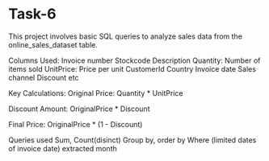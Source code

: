 # Task-6
This project involves basic SQL queries to analyze sales data from the online_sales_dataset table.

Columns Used:
Invoice number
Stockcode
Description
Quantity: Number of items sold
UnitPrice: Price per unit
CustomerId
Country
Invoice date
Sales channel
Discount
etc

Key Calculations:
Original Price: Quantity * UnitPrice

Discount Amount: OriginalPrice * Discount

Final Price: OriginalPrice * (1 - Discount)

Queries used
Sum, Count(disinct)
Group by, order by
Where (limited dates of invoice date)
extracted month
